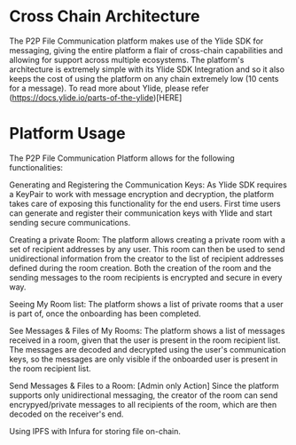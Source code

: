 # Cross Chain Architecture
The P2P File Communication platform makes use of the Ylide SDK for messaging, giving the entire platform a flair of cross-chain capabilities and allowing for support across multiple ecosystems. The platform's architecture is extremely simple with its Ylide SDK Integration and so it also keeps the cost of using the platform on any chain extremely low (10 cents for a message). To read more about Ylide, please refer (https://docs.ylide.io/parts-of-the-ylide)[HERE]

# Platform Usage
The P2P File Communication Platform allows for the following functionalities:

Generating and Registering the Communication Keys: As Ylide SDK requires a KeyPair to work with message encryption and decryption, the platform takes care of exposing this functionality for the end users. First time users can generate and register their communication keys with Ylide and start sending secure communications.

Creating a private Room: The platform allows creating a private room with a set of recipient addresses by any user. This room can then be used to send unidirectional information from the creator to the list of recipient addresses defined during the room creation. Both the creation of the room and the sending messages to the room recipients is encrypted and secure in every way.

Seeing My Room list: The platform shows a list of private rooms that a user is part of, once the onboarding has been completed.

See Messages & Files of My Rooms: The platform shows a list of messages received in a room, given that the user is present in the room recipient list. The messages are decoded and decrypted using the user's communication keys, so the messages are only visible if the onboarded user is present in the room recipient list.

Send Messages & Files to a Room: [Admin only Action] Since the platform supports only unidirectional messaging, the creator of the room can send encrypyed/private messages to all recipients of the room, which are then decoded on the receiver's end.

Using IPFS with Infura for storing file on-chain.
